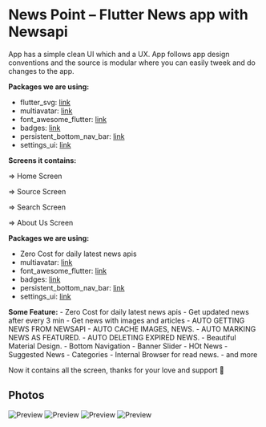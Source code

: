 # News Point – Flutter News app with Newsapi

App has a simple clean UI which and a UX. App follows app design conventions and the source is modular where you can easily tweek and do changes to the app.

**Packages we are using:**

- flutter_svg: [link](https://pub.dev/packages/flutter_svg)
- multiavatar: [link](https://pub.dev/packages/multiavatar)
- font_awesome_flutter: [link](https://pub.dev/packages/font_awesome_flutter)
- badges: [link](https://pub.dev/packages/badges)
- persistent_bottom_nav_bar: [link](https://pub.dev/packages/persistent_bottom_nav_bar)
- settings_ui: [link](https://pub.dev/packages/settings_ui)


**Screens it contains:**

=> Home Screen

=> Source Screen

=> Search Screen

=> About Us Screen

**Packages we are using:**

- Zero Cost for daily latest news apis
- multiavatar: [link](https://pub.dev/packages/multiavatar)
- font_awesome_flutter: [link](https://pub.dev/packages/font_awesome_flutter)
- badges: [link](https://pub.dev/packages/badges)
- persistent_bottom_nav_bar: [link](https://pub.dev/packages/persistent_bottom_nav_bar)
- settings_ui: [link](https://pub.dev/packages/settings_ui)

**Some Feature:**
    - Zero Cost for daily latest news apis
    - Get updated news after every 3 min
    - Get news with images and articles
    - AUTO GETTING NEWS FROM NEWSAPI
    - AUTO CACHE IMAGES, NEWS.
    - AUTO MARKING NEWS AS FEATURED.
    - AUTO DELETING EXPIRED NEWS.
    - Beautiful Material Design.
    - Bottom Navigation
    - Banner Slider
    - HOt News
    - Suggested News
    - Categories
    - Internal Browser for read news.
    - and more

Now it contains all the screen, thanks for your love and support 🙏 

## Photos
![Preview](/Ui11.png)
![Preview](Ui22.png)
![Preview](Ui33.png)
![Preview](Ui44.png)

